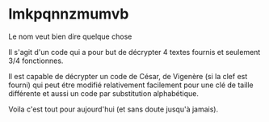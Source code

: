# lmkpqnnzmumvb
Le nom veut bien dire quelque chose

Il s'agit d'un code qui a pour but de décrypter 4 textes fournis et seulement 3/4 fonctionnes.

Il est capable de décrypter un code de César, de Vigenère (si la clef est fourni) qui peut étre modifié relativement facilement pour une clé de taille différente et aussi un code par substitution alphabétique.

Voila c'est tout pour aujourd'hui (et sans doute jusqu'à jamais).
